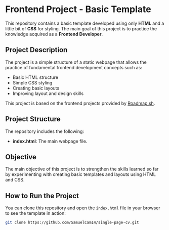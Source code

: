 # Frontend Project - Basic Template

This repository contains a basic template developed using only **HTML** and a little bit of **CSS** for styling. The main goal of this project is to practice the knowledge acquired as a **Frontend Developer**.

## Project Description

The project is a simple structure of a static webpage that allows the practice of fundamental frontend development concepts such as:

- Basic HTML structure
- Simple CSS styling
- Creating basic layouts
- Improving layout and design skills

This project is based on the frontend projects provided by [Roadmap.sh](https://roadmap.sh/frontend).

## Project Structure

The repository includes the following:

- **index.html**: The main webpage file.

## Objective

The main objective of this project is to strengthen the skills learned so far by experimenting with creating basic templates and layouts using HTML and CSS.

## How to Run the Project

You can clone this repository and open the `index.html` file in your browser to see the template in action:

```bash
git clone https://github.com/SamuelCam14/single-page-cv.git
```
